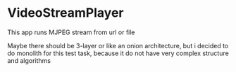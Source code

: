 # VideoStreamPlayer
This app runs MJPEG stream from url or file

Maybe there should be 3-layer or like an onion architecture, but i decided to do monolith for this test task, because it do not have very complex structure and algorithms
